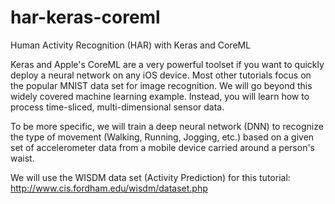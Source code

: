 # har-keras-coreml
Human Activity Recognition (HAR) with Keras and CoreML

Keras and Apple's CoreML are a very powerful toolset if you want to quickly deploy a neural network on any iOS device. Most other tutorials focus on the popular MNIST data set for image recognition. We will go beyond this widely covered machine learning example. Instead, you will learn how to process time-sliced, multi-dimensional sensor data.

To be more specific, we will train a deep neural network (DNN) to recognize the type of movement (Walking, Running, Jogging, etc.) based on a given set of accelerometer data from a mobile device carried around a person's waist. 

We will use the WISDM data set (Activity Prediction) for this tutorial: http://www.cis.fordham.edu/wisdm/dataset.php
